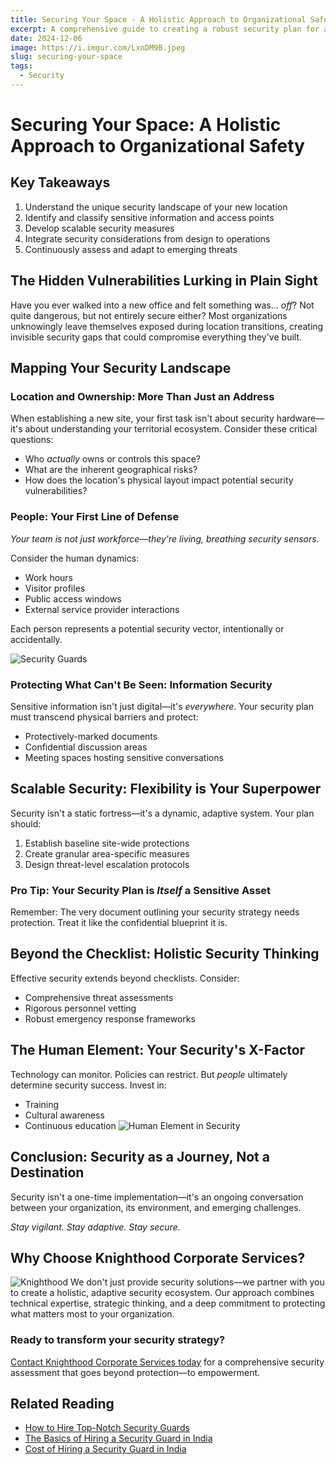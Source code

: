 ```yaml
---
title: Securing Your Space - A Holistic Approach to Organizational Safety
excerpt: A comprehensive guide to creating a robust security plan for a new location
date: 2024-12-06
image: https://i.imgur.com/LxnDM9B.jpeg
slug: securing-your-space
tags:
  - Security
---
```

 
# Securing Your Space: A Holistic Approach to Organizational Safety

## Key Takeaways
1. Understand the unique security landscape of your new location
2. Identify and classify sensitive information and access points
3. Develop scalable security measures
4. Integrate security considerations from design to operations
5. Continuously assess and adapt to emerging threats

## The Hidden Vulnerabilities Lurking in Plain Sight

Have you ever walked into a new office and felt something was... *off*? Not quite dangerous, but not entirely secure either? Most organizations unknowingly leave themselves exposed during location transitions, creating invisible security gaps that could compromise everything they've built.

## Mapping Your Security Landscape

### Location and Ownership: More Than Just an Address

When establishing a new site, your first task isn't about security hardware—it's about understanding your territorial ecosystem. Consider these critical questions:

- Who *actually* owns or controls this space?
- What are the inherent geographical risks?
- How does the location's physical layout impact potential security vulnerabilities?


### People: Your First Line of Defense

*Your team is not just workforce—they're living, breathing security sensors.*

Consider the human dynamics:
- Work hours
- Visitor profiles
- Public access windows
- External service provider interactions

Each person represents a potential security vector, intentionally or accidentally.

![Security Guards](https://i.imgur.com/lqtMJO2.png)
### Protecting What Can't Be Seen: Information Security

Sensitive information isn't just digital—it's *everywhere*. Your security plan must transcend physical barriers and protect:

- Protectively-marked documents
- Confidential discussion areas
- Meeting spaces hosting sensitive conversations

## Scalable Security: Flexibility is Your Superpower

Security isn't a static fortress—it's a dynamic, adaptive system. Your plan should:
1. Establish baseline site-wide protections
2. Create granular area-specific measures
3. Design threat-level escalation protocols

### Pro Tip: Your Security Plan is *Itself* a Sensitive Asset

Remember: The very document outlining your security strategy needs protection. Treat it like the confidential blueprint it is.

## Beyond the Checklist: Holistic Security Thinking

Effective security extends beyond checklists. Consider:
- Comprehensive threat assessments
- Rigorous personnel vetting
- Robust emergency response frameworks

## The Human Element: Your Security's X-Factor

Technology can monitor. Policies can restrict. But *people* ultimately determine security success. Invest in:
- Training
- Cultural awareness
- Continuous education
![Human Element in Security](https://i.imgur.com/lFvyVLy.png)

## Conclusion: Security as a Journey, Not a Destination

Security isn't a one-time implementation—it's an ongoing conversation between your organization, its environment, and emerging challenges.

*Stay vigilant. Stay adaptive. Stay secure.*

## Why Choose Knighthood Corporate Services?

![Knighthood](/img/logo.png)
We don't just provide security solutions—we partner with you to create a holistic, adaptive security ecosystem. Our approach combines technical expertise, strategic thinking, and a deep commitment to protecting what matters most to your organization.

### Ready to transform your security strategy?

[Contact Knighthood Corporate Services today](/contact) for a comprehensive security assessment that goes beyond protection—to empowerment.


## Related Reading
- [How to Hire Top-Notch Security Guards](hire-security-guards-key-considerations)
- [The Basics of Hiring a Security Guard in India](hiring-security-guards-india)
- [Cost of Hiring a Security Guard in India](security-guard-cost)